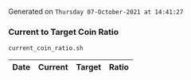 Generated on `Thursday 07-October-2021 at 14:41:27`

### Current to Target Coin Ratio
`current_coin_ratio.sh`

Date|Current|Target|Ratio
---|---|---|---
